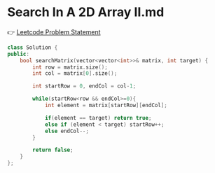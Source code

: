 # Search In A 2D Array II.md

👉 <a href="https://leetcode.com/problems/search-a-2d-matrix-ii">Leetcode Problem Statement</a>

```cpp
class Solution {
public:
    bool searchMatrix(vector<vector<int>>& matrix, int target) {
        int row = matrix.size();
        int col = matrix[0].size();

        int startRow = 0, endCol = col-1;

        while(startRow<row && endCol>=0){
            int element = matrix[startRow][endCol];

            if(element == target) return true;
            else if (element < target) startRow++;
            else endCol--;
        }

        return false;
    }
};
```
